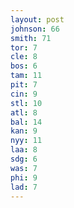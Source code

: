 ```yaml
---
layout: post
johnson: 66
smith: 71
tor: 7
cle: 8
bos: 6
tam: 11
pit: 7
cin: 9
stl: 10
atl: 8
bal: 14
kan: 9
nyy: 11
laa: 8
sdg: 6
was: 7
phi: 9
lad: 7
---
```

